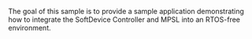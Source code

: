 The goal of this sample is to provide a sample application demonstrating how to integrate the SoftDevice Controller and MPSL into an RTOS-free environment.
